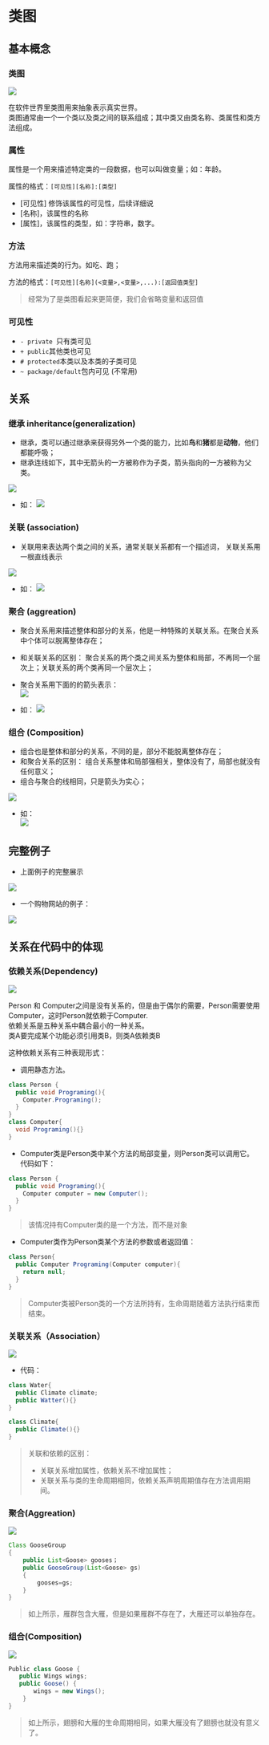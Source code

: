 # 类图

## 基本概念

### 类图

![](./assets/2019-10-04-21-01-01.png)

在软件世界里类图用来抽象表示真实世界。  
类图通常由一个一个类以及类之间的联系组成；其中类又由类名称、类属性和类方法组成。

### 属性

属性是一个用来描述特定类的一段数据，也可以叫做变量；如：年龄。

属性的格式：``[可见性][名称]:[类型]``
* [可见性] 修饰该属性的可见性，后续详细说
* [名称]，该属性的名称
* [属性]，该属性的类型，如：字符串，数字。


### 方法

方法用来描述类的行为。如吃、跑；

方法的格式：``[可见性][名称](<变量>,<变量>,...):[返回值类型]``
> 经常为了是类图看起来更简便，我们会省略变量和返回值

### 可见性

* ``- private ``只有类可见
* ``+ public``其他类也可见
* ``# protected``本类以及本类的子类可见
* ``~ package/default``包内可见 (不常用)

## 关系

### 继承 inheritance(generalization)

* 继承，类可以通过继承来获得另外一个类的能力，比如**鸟**和**猪**都是**动物**，他们都能呼吸；
* 继承连线如下，其中无箭头的一方被称作为子类，箭头指向的一方被称为父类。

![](./assets/2019-10-04-21-21-56.png)


* 如： 
![](./assets/2019-10-04-21-33-30.png)

### 关联 (association)

* 关联用来表达两个类之间的关系，通常关联关系都有一个描述词， 关联关系用一根直线表示  

![](./assets/2019-10-04-21-36-34.png)

* 如：
![](./assets/2019-10-04-21-37-43.png)


### 聚合 (aggreation)

* 聚合关系用来描述整体和部分的关系，他是一种特殊的关联关系。在聚合关系中个体可以脱离整体存在；
* 和关联关系的区别： 聚合关系的两个类之间关系为整体和局部，不再同一个层次上；关联关系的两个类再同一个层次上；

* 聚合关系用下面的的箭头表示：   
![](./assets/2019-10-04-21-43-41.png)

* 如： 
![](./assets/2019-10-04-21-44-00.png)  

### 组合 (Composition)

* 组合也是整体和部分的关系，不同的是，部分不能脱离整体存在；
* 和聚合关系的区别： 组合关系整体和局部强相关，整体没有了，局部也就没有任何意义；
* 组合与聚合的线相同，只是箭头为实心；  

![](./assets/2019-10-04-21-49-23.png)

* 如：  
![](./assets/2019-10-04-21-48-06.png)


## 完整例子

* 上面例子的完整展示

![](./assets/2019-10-04-21-52-48.png)

* 一个购物网站的例子：  

![](./assets/2019-10-04-21-53-57.png)


## 关系在代码中的体现

### 依赖关系(Dependency)

![](./assets/2019-10-05-10-19-37.png)

Person 和 Computer之间是没有关系的，但是由于偶尔的需要，Person需要使用Computer，这时Person就依赖于Computer.  
依赖关系是五种关系中耦合最小的一种关系。  
类A要完成某个功能必须引用类B，则类A依赖类B 

这种依赖关系有三种表现形式： 
* 调用静态方法。
```JAVA
class Person {
  public void Programing(){
    Computer.Programing();
  }
}
class Computer{
  void Programing(){}
}
```
* Computer类是Person类中某个方法的局部变量，则Person类可以调用它。代码如下：  
```JAVA
class Person {
  public void Programing(){
    Computer computer = new Computer();
  }
}
```

> 该情况持有Computer类的是一个方法，而不是对象
* Computer类作为Person类某个方法的参数或者返回值：  
```JAVA
class Person{
  public Computer Programing(Computer computer){
    return null; 
  }
}
```
> Computer类被Person类的一个方法所持有，生命周期随着方法执行结束而结束。

### 关联关系（Association）

![](./assets/2019-10-05-10-26-37.png) 

* 代码：  
```JAVA
class Water{
  public Climate climate;
  public Watter(){}
}

class Climate{
  public Climate(){}
}
```
> 关联和依赖的区别：
> * 关联关系增加属性，依赖关系不增加属性；
> * 关联关系与类的生命周期相同，依赖关系声明周期值存在方法调用期间。


### 聚合(Aggreation)

![](./assets/2019-10-05-11-14-52.png)


```JAVA
Class GooseGroup
{
    public List<Goose> gooses；
    public GooseGroup(List<Goose> gs)
    {
        gooses=gs;
    }
}
```

> 如上所示，雁群包含大雁，但是如果雁群不存在了，大雁还可以单独存在。

### 组合(Composition)  

![](./assets/2019-10-05-11-17-31.png)

```java
Public class Goose {  
   public Wings wings;  
   public Goose() {  
       wings = new Wings();  
    }  
}  
```

> 如上所示，翅膀和大雁的生命周期相同，如果大雁没有了翅膀也就没有意义了。  

